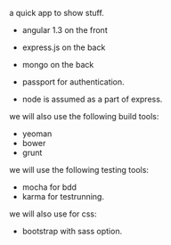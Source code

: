 
a quick app to show stuff. 

- angular 1.3 on the front

- express.js on the back
- mongo on the back

- passport for authentication.

- node is assumed as a part of express.

we will also use the following build tools:

- yeoman
- bower
- grunt

we will use the following testing tools:

- mocha for bdd
- karma for testrunning.

we will also use for css:

- bootstrap with sass option.


